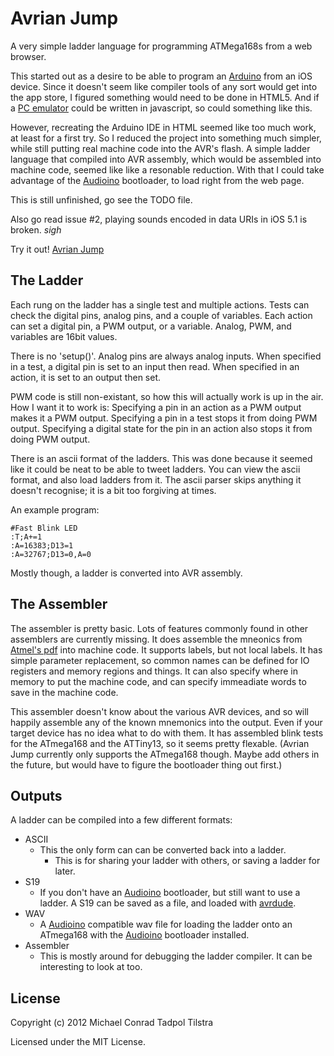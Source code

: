 
Avrian Jump
===========

A very simple ladder language for programming ATMega168s from a web browser.

This started out as a desire to be able to program an [Arduino][] from an iOS device.  Since it
doesn't seem like compiler tools of any sort would get into the app store, I figured something
would need to be done in HTML5.  And if a [PC emulator][pcemu] could be written in javascript,
so could something like this.

However, recreating the Arduino IDE in HTML seemed like too much work, at least for a first
try.  So I reduced the project into something much simpler, while still putting real machine
code into the AVR's flash.  A simple ladder language that compiled into AVR assembly, which
would be assembled into machine code, seemed like like a resonable reduction.  With that I
could take advantage of the [Audioino][] bootloader, to load right from the web page.

This is still unfinished, go see the TODO file.

Also go read issue #2, playing sounds encoded in data URIs in iOS 5.1 is broken. *sigh*

Try it out! [Avrian Jump](http://tadpol.github.com/Avrian-Jump/avrianjump.html)

The Ladder
----------

Each rung on the ladder has a single test and multiple actions.  Tests can check the digital
pins, analog pins, and a couple of variables.  Each action can set a digital pin, a PWM output,
or a variable.  Analog, PWM, and variables are 16bit values.

There is no 'setup()'.  Analog pins are always analog inputs.  When specified in a test, a
digital pin is set to an input then read.  When specified in an action, it is set to an output
then set.

PWM code is still non-existant, so how this will actually work is up in the air.  How I want it
to work is:  Specifying a pin in an action as a PWM output makes it a PWM output.  Specifying a
pin in a test stops it from doing PWM output.  Specifying a digital state for the pin in an
action also stops it from doing PWM output.

There is an ascii format of the ladders.  This was done because it seemed like it could be neat
to be able to tweet ladders.  You can view the ascii format, and also load ladders from it.
The ascii parser skips anything it doesn't recognise; it is a bit too forgiving at times.

An example program:

	#Fast Blink LED
	:T;A+=1
	:A=16383;D13=1
	:A=32767;D13=0,A=0

Mostly though, a ladder is converted into AVR assembly.

The Assembler
-------------

The assembler is pretty basic. Lots of features commonly found in other assemblers are
currently missing.  It does assemble the mneonics from [Atmel's pdf][avrasm] into machine code.
It supports labels, but not local labels.  It has simple parameter replacement, so common names
can be defined for IO registers and memory regions and things.  It can also specify where in
memory to put the machine code, and can specify immeadiate words to save in the machine code.

This assembler doesn't know about the various AVR devices, and so will happily assemble any of
the known mnemonics into the output.  Even if your target device has no idea what to do with
them.  It has assembled blink tests for the ATmega168 and the ATTiny13, so it seems pretty
flexable. (Avrian Jump currently only supports the ATmega168 though.  Maybe add others in the
future, but would have to figure the bootloader thing out first.)


Outputs
-------

A ladder can be compiled into a few different formats:

- ASCII
  - This the only form can can be converted back into a ladder.
	- This is for sharing your ladder with others, or saving a ladder for later.
- S19
  - If you don't have an [Audioino][] bootloader, but still want to use a ladder.  A S19 can be
		saved as a file, and loaded with [avrdude][].
- WAV
  - A [Audioino][] compatible wav file for loading the ladder onto an ATmega168 with the
		[Audioino][] bootloader installed.
- Assembler
  - This is mostly around for debugging the ladder compiler.  It can be interesting to look at
		too.


License
-------

Copyright (c) 2012 Michael Conrad Tadpol Tilstra

Licensed under the MIT License.


[Arduino]:http://www.arduino.cc/
[pcemu]:http://bellard.org/jslinux/
[avrasm]:http://www.atmel.com/atmel/acrobat/doc0856.pdf
[avrdude]:http://ladyada.net/learn/avr/avrdude.html
[Audioino]:http://www.hobby-roboter.de/forum/viewtopic.php?f=4&t=128&p=531

